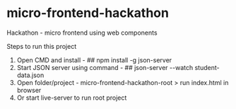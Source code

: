 # micro-frontend-hackathon
Hackathon - micro frontend using web components

Steps to run this project

1. Open CMD and install - ## npm install -g json-server
2. Start JSON server using command - ## json-server --watch student-data.json
3. Open folder/project  - micro-frontend-hackathon-root >  run index.html in browser
4. Or start live-server to run root project
